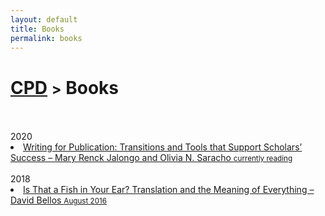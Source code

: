 ```yaml
---
layout: default
title: Books
permalink: books
---
```

<h1 class="page-title"><a href="https://zahra-claire-bahrani-peacock.github.io/cpd">CPD</a> <small>></small> Books</h1>
<br>
<br>
2020
<li><a href="https://www.amazon.co.uk/Writing-Publication-Transitions-Scholars-Education/dp/3319316486" target="_blank">Writing for Publication: Transitions and Tools that Support Scholars’ Success – Mary Renck Jalongo and Olivia N. Saracho <small>currently reading</small></a></li>  
<br>
2018
<li><a href="https://www.amazon.co.uk/That-Fish-Your-Ear-Translation/dp/0241954304/ref=sr_1_1?dchild=1&keywords=Is+That+a+Fish+in+Your+Ear%3F+Translation+and+the+Meaning+of+Everything&qid=1590498089&quartzVehicle=842-813&replacementKeywords=that+a+fish+in+your+ear%3F+translation+and+the+meaning+of+everything&sr=8-1" target="_blank">Is That a Fish in Your Ear? Translation and the Meaning of Everything – David Bellos <small>August 2016</small></a></li>